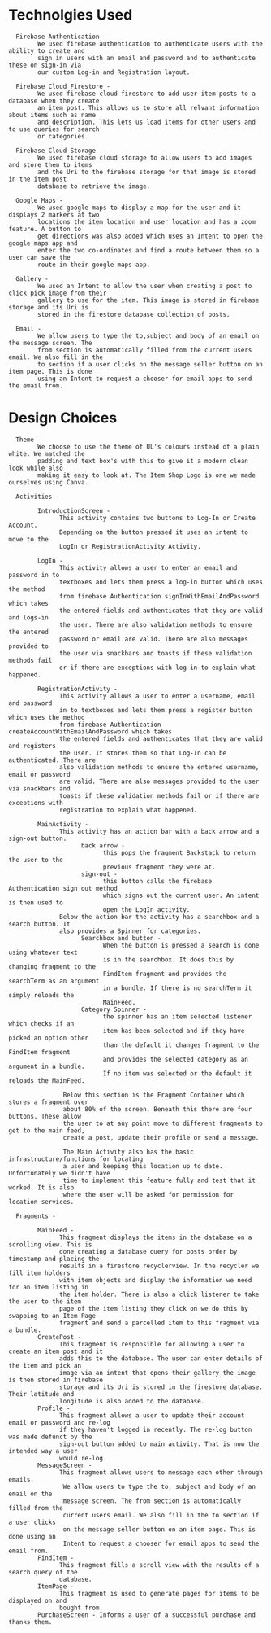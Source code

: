 # Technolgies Used
      Firebase Authentication - 
            We used firebase authentication to authenticate users with the ability to create and 
            sign in users with an email and password and to authenticate these on sign-in via
            our custom Log-in and Registration layout.
            
      Firebase Cloud Firestore - 
            We used firebase cloud firestore to add user item posts to a database when they create 
            an item post. This allows us to store all relvant information about items such as name
            and description. This lets us load items for other users and to use queries for search 
            or categories.
            
      Firebase Cloud Storage - 
            We used firebase cloud storage to allow users to add images and store them to items 
            and the Uri to the firebase storage for that image is stored in the item post 
            database to retrieve the image.
            
      Google Maps - 
            We used google maps to display a map for the user and it displays 2 markers at two 
            locations the item location and user location and has a zoom feature. A button to
            get directions was also added which uses an Intent to open the google maps app and 
            enter the two co-ordinates and find a route between them so a user can save the
            route in their google maps app. 
            
      Gallery - 
            We used an Intent to allow the user when creating a post to click pick image from their
            gallery to use for the item. This image is stored in firebase storage and its Uri is
            stored in the firestore database collection of posts.
            
      Email -
            We allow users to type the to,subject and body of an email on the message screen. The 
            from section is automatically filled from the current users email. We also fill in the
            to section if a user clicks on the message seller button on an item page. This is done 
            using an Intent to request a chooser for email apps to send the email from.

# Design Choices

      Theme - 
            We choose to use the theme of UL's colours instead of a plain white. We matched the 
            padding and text box's with this to give it a modern clean look while also                   
            making it easy to look at. The Item Shop Logo is one we made ourselves using Canva. 

      Activities -
      
            IntroductionScreen - 
                  This activity contains two buttons to Log-In or Create Account. 
                  Depending on the button pressed it uses an intent to move to the
                  LogIn or RegistrationActivity Activity.
            
            LogIn - 
                  This activity allows a user to enter an email and password in to
                  textboxes and lets them press a log-in button which uses the method
                  from firebase Authentication signInWithEmailAndPassword which takes
                  the entered fields and authenticates that they are valid and logs-in
                  the user. There are also validation methods to ensure the entered
                  password or email are valid. There are also messages provided to
                  the user via snackbars and toasts if these validation methods fail 
                  or if there are exceptions with log-in to explain what happened.
            
            RegistrationActivity -
                  This activity allows a user to enter a username, email and password 
                  in to textboxes and lets them press a register button which uses the method
                  from firebase Authentication createAccountWithEmailAndPassword which takes
                  the entered fields and authenticates that they are valid and registers
                  the user. It stores them so that Log-In can be authenticated. There are 
                  also validation methods to ensure the entered username, email or password
                  are valid. There are also messages provided to the user via snackbars and 
                  toasts if these validation methods fail or if there are exceptions with
                  registration to explain what happened.
                  
            MainActivity -
                  This activity has an action bar with a back arrow and a sign-out button.
                        back arrow - 
                              this pops the fragment Backstack to return the user to the
                              previous fragment they were at.
                        sign-out -
                              this button calls the firebase Authentication sign out method
                              which signs out the current user. An intent is then used to
                              open the LogIn activity.
                  Below the action bar the activity has a searchbox and a search button. It 
                  also provides a Spinner for categories.
                        Searchbox and button -
                              When the button is pressed a search is done using whatever text
                              is in the searchbox. It does this by changing fragment to the
                              FindItem fragment and provides the searchTerm as an argument
                              in a bundle. If there is no searchTerm it simply reloads the
                              MainFeed.
                        Category Spinner -
                              the spinner has an item selected listener which checks if an
                              item has been selected and if they have picked an option other
                              than the default it changes fragment to the FindItem fragment
                              and provides the selected category as an argument in a bundle.
                              If no item was selected or the default it reloads the MainFeed.
                              
                   Below this section is the Fragment Container which stores a fragment over
                   about 80% of the screen. Beneath this there are four buttons. These allow
                   the user to at any point move to different fragments to get to the main feed, 
                   create a post, update their profile or send a message.
                   
                   The Main Activity also has the basic infrastructure/functions for locating
                   a user and keeping this location up to date. Unfortunately we didn't have
                   time to implement this feature fully and test that it worked. It is also
                   where the user will be asked for permission for location services.
      
      Fragments -
      
            MainFeed - 
                  This fragment displays the items in the database on a scrolling view. This is
                  done creating a database query for posts order by timestamp and placing the
                  results in a firestore recyclerview. In the recycler we fill item holders 
                  with item objects and display the information we need for an item listing in 
                  the item holder. There is also a click listener to take the user to the item
                  page of the item listing they click on we do this by swapping to an Item Page
                  fragment and send a parcelled item to this fragment via a bundle.
            CreatePost -
                  This fragment is responsible for allowing a user to create an item post and it
                  adds this to the database. The user can enter details of the item and pick an
                  image via an intent that opens their gallery the image is then stored in firebase
                  storage and its Uri is stored in the firestore database. Their latitude and
                  longitude is also added to the database.
            Profile -
                  This fragment allows a user to update their account email or password and re-log
                  if they haven't logged in recently. The re-log button was made defunct by the 
                  sign-out button added to main activity. That is now the intended way a user 
                  would re-log.
            MessageScreen -
                  This fragment allows users to message each other through emails.
                   We allow users to type the to, subject and body of an email on the 
                   message screen. The from section is automatically filled from the 
                   current users email. We also fill in the to section if a user clicks 
                   on the message seller button on an item page. This is done using an 
                   Intent to request a chooser for email apps to send the email from.
            FindItem -
                  This fragment fills a scroll view with the results of a search query of the
                  database.
            ItemPage - 
                  This fragment is used to generate pages for items to be displayed on and 
                  bought from.
            PurchaseScreen - Informs a user of a successful purchase and thanks them.
                       
                 
